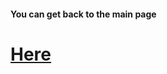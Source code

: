 #### You can get back to the main page

# [Here](https://github.com/Lexscher/learning_R/blob/master/README.md)
